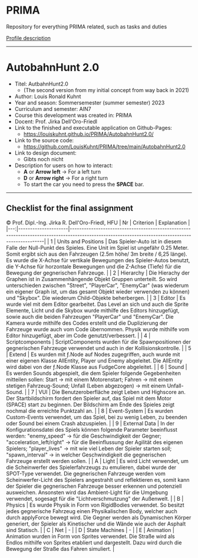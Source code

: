 # PRIMA
Repository for everything PRIMA related, such as tasks and duties

[Profile description](https://louiskuhnt.github.io/PRIMA/personal_description/steckbrief.htm)

----

# AutobahnHunt 2.0

- Titel: AutbahnHunt2.0 
  - (The second version from my initial concept from way back in 2021)
- Author: Louis Ronald Kuhnt
- Year and season: Sommersemester (summer semester) 2023
- Curriculum and semester: AIN7
- Course this development was created in: PRIMA
- Docent: Prof. Jirka Dell'Oro-Friedl
- Link to the finished and executable application on Github-Pages:
  - https://louiskuhnt.github.io/PRIMA/AutobahnHunt2.0/
- Link to the source code:
  - https://github.com/LouisKuhnt/PRIMA/tree/main/AutobahnHunt2.0
- Link to design document:
  - Gibts noch nicht
- Description for users on how to interact:
  - __A__ or __Arrow left__ -> For a left turn
  - __D__ or __Arrow right__ -> For a right turn
  - To start the car you need to press the __SPACE__ bar.

----

## Checklist for the final assignment

© Prof. Dipl.-Ing. Jirka R. Dell'Oro-Friedl, HFU
| Nr | Criterion           | Explanation                                                                                                                                     |
|---:|---------------------|-------------------------------------------------------------------------------------------------------------------------------------------------|
|  1 | Units and Positions | Das Spieler-Auto ist in diesem Falle der Null-Punkt des Spieles. Eine Unit im Spiel ist ungefähr 0.25 Meter. Somit ergibt sich aus den Fahrzeugen (2.5m höhe/ 3m breite / 6,25 länge). Es wurde die X-Achse für vertikale Bewegungen des Spieler-Autos benutzt, die Y-Achse für horzontale Bewegungen und die Z-Achse (Tiefe) für die Bewegung der gegnerischen Fahrzeuge. |
|  2 | Hierarchy           | Die Hierachy der Graphen ist in Zusammenhängende Objekt Gruppen unterteilt. So wird unterschieden zwischen "Street", "PlayerCar", "EnemyCar" (was wiederum ein eigener Graph ist, um das gesamt Objekt wieder verwenden zu können) und "Skybox". Die wiederum Child-Objekte beherbergen. |
|  3 | Editor              | Es wurde viel mit dem Editor gearbeitet. Das Level an sich und auch die Sprite Elemente, Licht und die Skybox wurde mithilfe des Editors hinzugefügt, sowie auch die beiden Fahrzeugen "PlayerCar" und "EnemyCar". Die Kamera wurde mithilfe des Codes erstellt und die Duplizierung der Fahrzeuge wurde auch vom Code übernommen. Physik wurde mithilfe vom Editor hinzugefügt, aber im Code genutzt/verbessert. |
|  4 | Scriptcomponents    | ScriptComponents wurden für die Spawnpositionen der gegnerischen Fahrzeuge verwendet und auch in der Kollisionskontrolle. |
|  5 | Extend              | Es wurden mit ƒ.Node auf Nodes zugegriffen, auch wurde mit einer eigenen Klasse AllEntity, Player und Enemy abgeleitet. Die AllEntity wird dabei von der ƒ.Node Klasse aus FudgeCore abgeleitet. |
|  6 | Sound               | Es werden Sounds abgespielt, die dem Spieler folgende Gegebenheiten mitteilen sollen: Start -> mit einem Motorenstart; Fahren -> mit einem stetigen Fahrzeug-Sound; Unfall (Leben abgezogen) -> mit einem Unfall-Sound. |
|  7 | VUI                 | Die Benutzeroberfläche zeigt Leben und Highscore an. Der Startbildschirm fordert den Spieler auf, das Spiel mit dem Motor (SPACE) start zu beginnen. Der Bildschirm am Ende des Spieles zeigt nochmal die erreichte Punktzahl an.                                             |
|  8 | Event-System        | Es wurden Custom-Events verwendet, um das Spiel, bei zu wenig Leben, zu beenden oder Sound bei einem Crash abzuspielen. |
|  9 | External Data       | In der Konfigurationsdatei des Spiels können folgende Parameter beeinflusst werden: "enemy_speed" -> für die Geschwindigkeit der Gegner; "acceleration_left/right" -> für die Beeinflussung der Agilität des eigenen Spielers; "player_lives" -> mit wie viel Leben der Spieler starten soll; "spawn_interval" -> in welcher Geschwindigkeit die gegnerischen Fahrzeuge erstellt werden sollen. |
|  A | Light               | Es wird Licht verwendet, um die Scheinwerfer des Spielerfahrzeugs zu emulieren, dabei wurde der SPOT-Type verwendet. Die gegnerischen Fahrzeuge werden vom Scheinwerfer-Licht des Spielers angestrahlt und reflektieren es, somit kann der Spieler die gegnerischen Fahrzeuge besser erkennen und potenziell ausweichen. Ansonsten wird das Ambient-Light für die Umgebung verwendet, sogesagt für die "Lichtverschmutzung" der Außenwelt. |
|  B | Physics             | Es wurde Physik in Form von RigidBodies verwendet. So besitzt jedes gegnerische Fahrzeug einen Physikalischen Body, welcher auch durch applyForce bewegt wird. Die Gegner werden als Dynamischen Körper generiert, der Spieler als Kinetischer und die Wände wie auch der Asphalt sind Statisch. |
|  C | Net                 | - |
|  D | State Machines      | - |
|  E | Animation           | Animation wurden in Form von Sprites verwendet. Die Straße wird als Endlos mithilfe von Sprites etabliert und dargestellt. Dazu wird durch die Bewegung der Straße das Fahren simuliert. |
